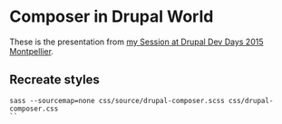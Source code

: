 # Composer in Drupal World

These is the presentation from
[my Session at Drupal Dev Days 2015 Montpellier](http://montpellier2015.drupaldays.org/sessions/composer-drupal-world).

## Recreate styles

```
sass --sourcemap=none css/source/drupal-composer.scss css/drupal-composer.css
``